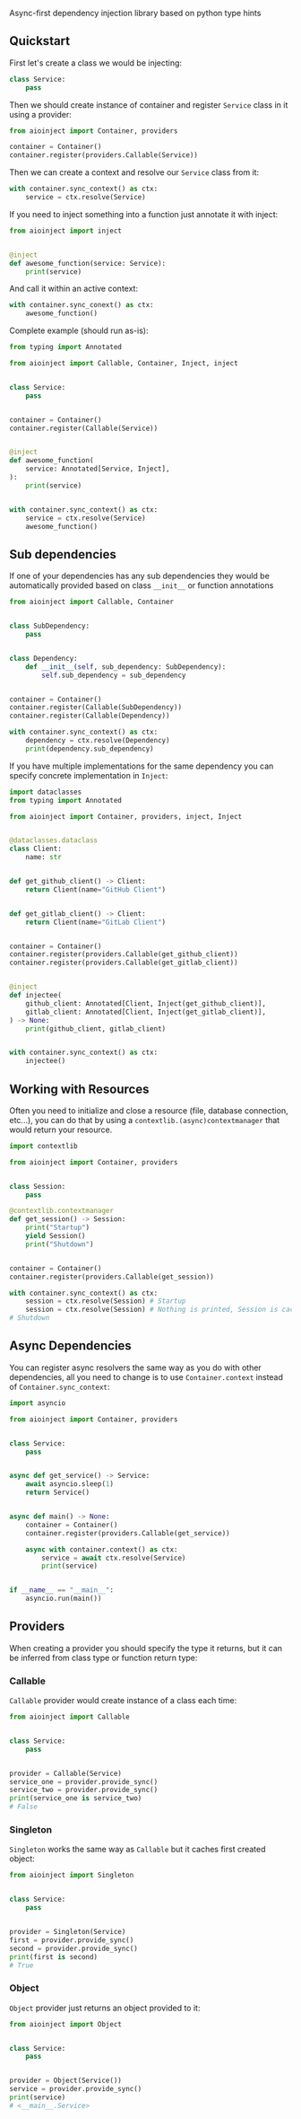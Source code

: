 Async-first dependency injection library based on python type hints

## Quickstart

First let's create a class we would be injecting:

```python
class Service:
    pass
```

Then we should create instance of container and register `Service` class in it using a provider:

```python
from aioinject import Container, providers

container = Container()
container.register(providers.Callable(Service))
```

Then we can create a context and resolve our `Service` class from it:

```python
with container.sync_context() as ctx:
    service = ctx.resolve(Service)
```

If you need to inject something into a function just annotate it with inject:

```python
from aioinject import inject


@inject
def awesome_function(service: Service):
    print(service)
```

And call it within an active context:

```python
with container.sync_conext() as ctx:
    awesome_function()
```

Complete example (should run as-is):

```python
from typing import Annotated

from aioinject import Callable, Container, Inject, inject


class Service:
    pass


container = Container()
container.register(Callable(Service))


@inject
def awesome_function(
    service: Annotated[Service, Inject],
):
    print(service)


with container.sync_context() as ctx:
    service = ctx.resolve(Service)
    awesome_function()

```

## Sub dependencies

If one of your dependencies has any sub dependencies
they would be automatically provided based on class `__init__`
or function annotations

```python
from aioinject import Callable, Container


class SubDependency:
    pass


class Dependency:
    def __init__(self, sub_dependency: SubDependency):
        self.sub_dependency = sub_dependency


container = Container()
container.register(Callable(SubDependency))
container.register(Callable(Dependency))

with container.sync_context() as ctx:
    dependency = ctx.resolve(Dependency)
    print(dependency.sub_dependency)

```

If you have multiple implementations for the same dependency you can specify concrete implementation in `Inject`:

```python
import dataclasses
from typing import Annotated

from aioinject import Container, providers, inject, Inject


@dataclasses.dataclass
class Client:
    name: str


def get_github_client() -> Client:
    return Client(name="GitHub Client")


def get_gitlab_client() -> Client:
    return Client(name="GitLab Client")


container = Container()
container.register(providers.Callable(get_github_client))
container.register(providers.Callable(get_gitlab_client))


@inject
def injectee(
    github_client: Annotated[Client, Inject(get_github_client)],
    gitlab_client: Annotated[Client, Inject(get_gitlab_client)],
) -> None:
    print(github_client, gitlab_client)


with container.sync_context() as ctx:
    injectee()

```

## Working with Resources

Often you need to initialize and close a resource (file, database connection, etc...),
you can do that by using a `contextlib.(async)contextmanager` that would return your resource.

```python
import contextlib

from aioinject import Container, providers


class Session:
    pass

@contextlib.contextmanager
def get_session() -> Session:
    print("Startup")
    yield Session()
    print("Shutdown")


container = Container()
container.register(providers.Callable(get_session))

with container.sync_context() as ctx:
    session = ctx.resolve(Session) # Startup
    session = ctx.resolve(Session) # Nothing is printed, Session is cached
# Shutdown
```

## Async Dependencies
You can register async resolvers the same way as you do with other dependencies,
all you need to change is to use `Container.context` instead of `Container.sync_context`:

```python
import asyncio

from aioinject import Container, providers


class Service:
    pass


async def get_service() -> Service:
    await asyncio.sleep(1)
    return Service()


async def main() -> None:
    container = Container()
    container.register(providers.Callable(get_service))

    async with container.context() as ctx:
        service = await ctx.resolve(Service)
        print(service)


if __name__ == "__main__":
    asyncio.run(main())
```

## Providers

When creating a provider you should specify the type it returns, but it can be inferred from class type or function
return type:

### Callable

`Callable` provider would create instance of a class each time:

```python
from aioinject import Callable


class Service:
    pass


provider = Callable(Service)
service_one = provider.provide_sync()
service_two = provider.provide_sync()
print(service_one is service_two)
# False
```

### Singleton

`Singleton` works the same way as `Callable` but it caches first created object:

```python
from aioinject import Singleton


class Service:
    pass


provider = Singleton(Service)
first = provider.provide_sync()
second = provider.provide_sync()
print(first is second)
# True

```

### Object

`Object` provider just returns an object provided to it:

```python
from aioinject import Object


class Service:
    pass


provider = Object(Service())
service = provider.provide_sync()
print(service)
# <__main__.Service>
```
